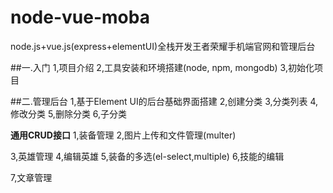 # node-vue-moba
node.js+vue.js(express+elementUI)全栈开发王者荣耀手机端官网和管理后台

##一.入门
1,项目介绍
2,工具安装和环境搭建(node, npm, mongodb)
3,初始化项目

##二.管理后台
1,基于Element UI的后台基础界面搭建
2,创建分类
3,分类列表
4,修改分类
5,删除分类
6,子分类

**通用CRUD接口**
1,装备管理
2,图片上传和文件管理(multer)

3,英雄管理
4,编辑英雄
5,装备的多选(el-select,multiple)
6,技能的编辑

7,文章管理
